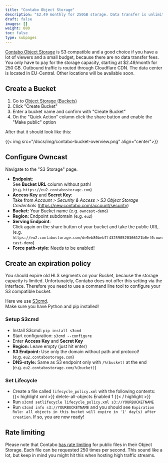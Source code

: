 ```yaml
---
title: "Contabo Object Storage"
description: "$2.49 monthly for 250GB storage. Data transfer is unlimited and free of charge!"
draft: false
images: []
weight: 080
toc: false
type: subpages
---
```


[Contabo Object Storage](https://contabo.com/en/object-storage/) is S3 compatible and a good choice if you have a lot of viewers and a small budget, because there are no data transfer fees. You only have to pay for the storage capacity, starting at $2.49/month for 250 GB. Outbound traffic is routed through Cloudflare CDN. The data center is located in EU-Central. Other locations will be available soon.

## Create a Bucket

1. Go to [Object Storage (Buckets)](https://new.contabo.com/storage/object-storage/buckets)
2. Click "Create Bucket"
3. Enter a bucket name and confirm with "Create Bucket"
4. On the "Quick Action" column click the share button and enable the "Make public" option

After that it should look like this:

{{< img src="/docs/img/contabo-bucket-overview.png" align="center">}}

## Configure Owncast

Navigate to the "S3 Storage" page.

- **Endpoint**:<br>See **Bucket URL** column without path!<br>(e.g. `https://eu2.contabostorage.com`)
- **Access Key** and **Secret Key**:<br>Take from _Account > Security & Access > S3 Object Storage Credentials_ (https://new.contabo.com/account/security)
- **Bucket:** Your Bucket name (e.g. `owncast-demo`)
- **Region:** Endpoint subdomain (e.g. `eu2`)
- **Serving Endpoint**:<br>
  Click again on the share button of your bucket and take the public URL.<br>
  (e.g. `https://eu2.contabostorage.com/de0eb80beb7f432590520366121b0ef0:owncast-demo`)
- **Force path-style**: Needs to be enabled!

## Create an expiration policy

You should expire old HLS segments on your Bucket, because the storage capacity is limited.
Unfortunately, Contabo does not offer this setting via the interface. Therefore you need to use a command line tool to configure your S3 compatible bucket.

Here we use [S3cmd](https://github.com/s3tools/s3cmd).<br>
Make sure you have Python and pip installed!

### Setup S3cmd

- Install S3cmd: `pip install s3cmd`
- Start configuration: `s3cmd --configure`
- Enter **Access Key** and **Secret Key**
- **Region:** Leave empty (just hit enter)
- **S3 Endpoint:** Use only the domain without path and protocol!<br>(e.g. `eu2.contabostorage.com`)
- **DNS-style:** Same as S3 endpoint only with `/%(bucket)` at the end<br>(e.g. `eu2.contabostorage.com/%(bucket)`)

### Set Lifecycle

- Create a file called `lifecycle_policy.xml` with the following contents:
  {{< highlight xml >}}
  <LifecycleConfiguration>
  <Rule>
  <ID>delete-all-objects</ID>
  <Prefix></Prefix>
  <Status>Enabled</Status>
  <Expiration>
  <Days>1</Days>
  </Expiration>
  </Rule>
  </LifecycleConfiguration>
  {{< / highlight >}}
- Run `s3cmd setlifecycle lifecycle_policy.xml s3://YOURBUCKETNAME`
- Run `s3cmd info s3://YOURBUCKETNAME` and you should see `Expiration Rule: all objects in this bucket will expire in '1' day(s) after creation`. If so, you are now ready!

## Rate limiting

Please note that Contabo [has rate limiting](https://docs.contabo.com/docs/products/Object-Storage/technical-description/#limits) for public files in their Object Storage. Each file can be requested 250 times per second. This sound like a lot, but keep in mind you might hit this when hosting high traffic streams.
